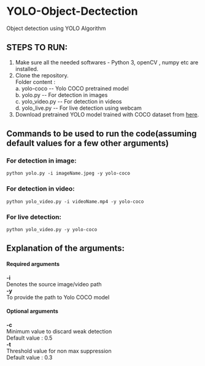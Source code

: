 # YOLO-Object-Dectection
Object detection using YOLO Algorithm

## STEPS TO RUN:
1. Make sure all the needed softwares - Python 3, openCV , numpy etc are installed.
2. Clone the repository.<br>
    Folder content : <br>
    a. yolo-coco -- Yolo COCO pretrained model <br>
    b. yolo.py -- For detection in images <br>
    c. yolo_video.py -- For detection in videos <br>
    d. yolo_live.py -- For live detection using webcam <br>
3. Download pretrained YOLO model trained with COCO dataset from <a href="https://drive.google.com/drive/folders/1cqKb1leT_eUwYnMeGIR_ixlmEAyHG67p?usp=sharing">here</a>.

## Commands to be used to run the code(assuming default values for a few other arguments)
### For detection in image:<br>
```python yolo.py -i imageName.jpeg -y yolo-coco```
### For detection in video:<br>
```python yolo_video.py -i videoName.mp4 -y yolo-coco``` 
### For live detection:<br>
```python yolo_video.py -y yolo-coco``` 



## Explanation of the arguments:
#### Required arguments
<b>-i</b><br>  Denotes the source image/video path<br>
<b>-y</b><br>  To provide the path to Yolo COCO model

#### Optional arguments
<b>-c</b>
<br>Minimum value to discard weak detection
<br>Default value : 0.5
<br>
<b>-t</b>
<br>Threshold value for non max suppression 
<br>Default value : 0.3


